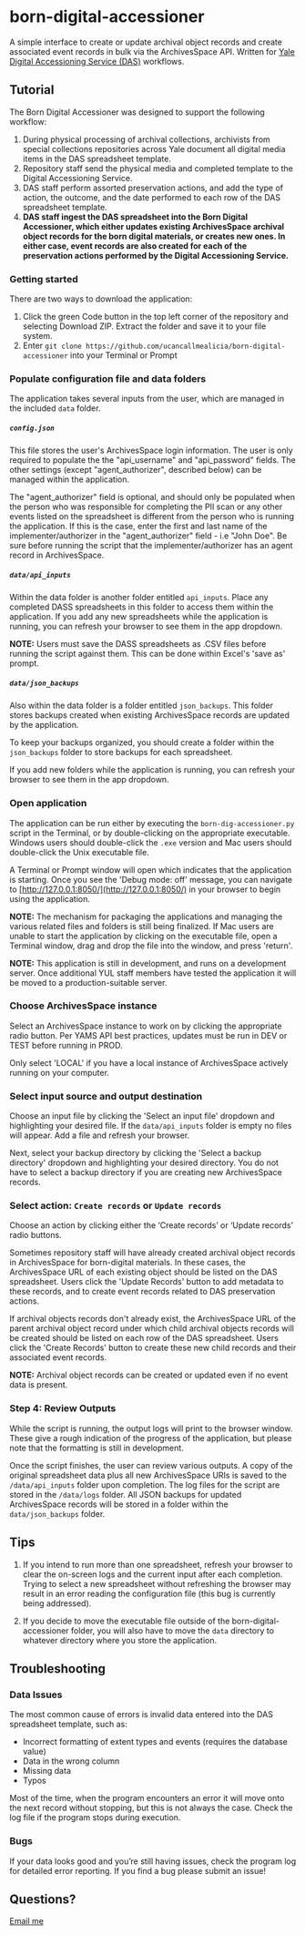 # born-digital-accessioner

A simple interface to create or update archival object records and create associated event records in bulk via the ArchivesSpace API. Written for [Yale Digital Accessioning Service (DAS)](https://guides.library.yale.edu/c.php?g=300384&p=3593184) workflows.

## Tutorial

The Born Digital Accessioner was designed to support the following workflow:

1. During physical processing of archival collections, archivists from special collections repositories across Yale document all digital media items in the DAS spreadsheet template.
2. Repository staff send the physical media and completed template to the Digital Accessioning Service. 
3. DAS staff perform assorted preservation actions, and add the type of action, the outcome, and the date performed to each row of the DAS spreadsheet template.
4. __DAS staff ingest the DAS spreadsheet into the Born Digital Accessioner, which either updates existing ArchivesSpace archival object records for the born digital materials, or creates new ones. In either case, event records are also created for each of the preservation actions performed by the Digital Accessioning Service.__

### Getting started

There are two ways to download the application:
1. Click the green Code button in the top left corner of the repository and selecting Download ZIP. Extract the folder and save it to your file system.
2. Enter `git clone https://github.com/ucancallmealicia/born-digital-accessioner` into your Terminal or Prompt

### Populate configuration file and data folders

The application takes several inputs from the user, which are managed in the included `data` folder.

##### `config.json`

This file stores the user's ArchivesSpace login information. The user is only required to populate the the "api_username" and "api_password" fields. The other settings (except "agent_authorizer", described below) can be managed within the application. 

The "agent_authorizer" field is optional, and should only be populated when the person who was responsible for completing the PII scan or any other events listed on the spreadsheet is different from the person who is running the application. If this is the case, enter the first and last name of the implementer/authorizer in the "agent_authorizer" field - i.e "John Doe". Be sure before running the script that the implementer/authorizer has an agent record in ArchivesSpace.

##### `data/api_inputs`

Within the data folder is another folder entitled `api_inputs`. Place any completed DASS spreadsheets in this folder to access them within the application. If you add any new spreadsheets while the application is running, you can refresh your browser to see them in the app dropdown.

__NOTE:__ Users must save the DASS spreadsheets as .CSV files before running the script against them. This can be done within Excel's 'save as' prompt.

##### `data/json_backups`

Also within the data folder is a folder entitled `json_backups`. This folder stores backups created when existing ArchivesSpace records are updated by the application. 

To keep your backups organized, you should create a folder within the `json_backups` folder to store backups for each spreadsheet.

If you add new folders while the application is running, you can refresh your browser to see them in the app dropdown.

### Open application

The application can be run either by executing the `born-dig-accessioner.py` script in the Terminal, or by double-clicking on the appropriate executable. Windows users should double-click the `.exe` version and Mac users should double-click the Unix executable file.

A Terminal or Prompt window will open which indicates that the application is starting. Once you see the 'Debug mode: off' message, you can navigate to [http://127.0.0.1:8050/](http://127.0.0.1:8050/) in your browser to begin using the application.

__NOTE:__ The mechanism for packaging the applications and managing the various related files and folders is still being finalized. If Mac users are unable to start the application by clicking on the executable file, open a Terminal window, drag and drop the file into the window, and press 'return'.

__NOTE:__ This application is still in development, and runs on a development server. Once additional YUL staff members have tested the application it will be moved to a production-suitable server.

### Choose ArchivesSpace instance

Select an ArchivesSpace instance to work on by clicking the appropriate radio button. Per YAMS API best practices, updates must be run in DEV or TEST before running in PROD.

Only select 'LOCAL' if you have a local instance of ArchivesSpace actively running on your computer.

### Select input source and output destination

Choose an input file by clicking the 'Select an input file' dropdown and highlighting your desired file. If the `data/api_inputs` folder is empty no files will appear. Add a file and refresh your browser.

Next, select your backup directory by clicking the 'Select a backup directory' dropdown and highlighting your desired directory. You do not have to select a backup directory if you are creating new ArchivesSpace records.

### Select action: `Create records` or `Update records`

Choose an action by clicking either the ‘Create records’ or ‘Update records’ radio buttons.

Sometimes repository staff will have already created archival object records in ArchivesSpace for born-digital materials. In these cases, the ArchivesSpace URL of each existing object should be listed on the DAS spreadsheet. Users click the 'Update Records' button to add metadata to these records, and to create event records related to DAS preservation actions.

If archival objects records don't already exist, the ArchivesSpace URL of the parent archival object record under which child archival objects records will be created should be listed on each row of the DAS spreadsheet. Users click the 'Create Records' button to create these new child records and their associated event records.

__NOTE:__ Archival object records can be created or updated even if no event data is present.

### Step 4: Review Outputs

While the script is running, the output logs will print to the browser window. These give a rough indication of the progress of the application, but please note that the formatting is still in development.

Once the script finishes, the user can review various outputs. A copy of the original spreadsheet data plus all new ArchivesSpace URIs is saved to the `/data/api_inputs` folder upon completion. The log files for the script are stored in the `/data/logs` folder. All JSON backups for updated ArchivesSpace records will be stored in a folder within the `data/json_backups` folder.

## Tips

1. If you intend to run more than one spreadsheet, refresh your browser to clear the on-screen logs and the current input after each completion. Trying to select a new spreadsheet without refreshing the browser may result in an error reading the configuration file (this bug is currently being addressed).

2. If you decide to move the executable file outside of the born-digital-accessioner folder, you will also have to move the `data` directory to whatever directory where you store the application.

## Troubleshooting

### Data Issues

The most common cause of errors is invalid data entered into the DAS spreadsheet template, such as:

* Incorrect formatting of extent types and events (requires the database value)
* Data in the wrong column
* Missing data
* Typos

Most of the time, when the program encounters an error it will move onto the next record without stopping, but this is not always the case. Check the log file if the program stops during execution.

### Bugs

If your data looks good and you’re still having issues, check the program log for detailed error reporting. If you find a bug please submit an issue!

## Questions?

[Email me](mailto:alicia.detelich@yale.edu)
